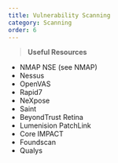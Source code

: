 ```yaml
---
title: Vulnerability Scanning
category: Scanning
order: 6
---
```


> **Useful Resources**

* NMAP NSE (see NMAP)
* Nessus
* OpenVAS
* Rapid7
* NeXpose
* Saint
* BeyondTrust Retina
* Lumenision PatchLink
* Core IMPACT
* Foundscan
* Qualys







